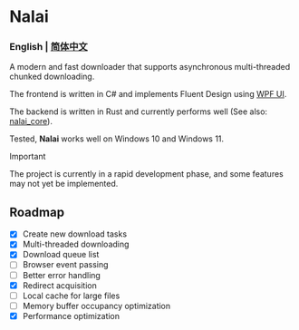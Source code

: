 # Nalai

### English | [简体中文](./README_zh.md)

A modern and fast downloader that supports asynchronous multi-threaded chunked downloading.

The frontend is written in C# and implements Fluent Design using [WPF UI](https://github.com/lepoco/wpfui).

The backend is written in Rust and currently performs well (See also: [nalai_core](https://github.com/sout233/nalai_core)).

Tested, **Nalai** works well on Windows 10 and Windows 11.

> [!IMPORTANT]
> The project is currently in a rapid development phase, and some features may not yet be implemented.

## Roadmap

- [x] Create new download tasks
- [x] Multi-threaded downloading
- [x] Download queue list
- [ ] Browser event passing
- [ ] Better error handling
- [x] Redirect acquisition
- [ ] Local cache for large files
- [ ] Memory buffer occupancy optimization
- [x] Performance optimization
 
